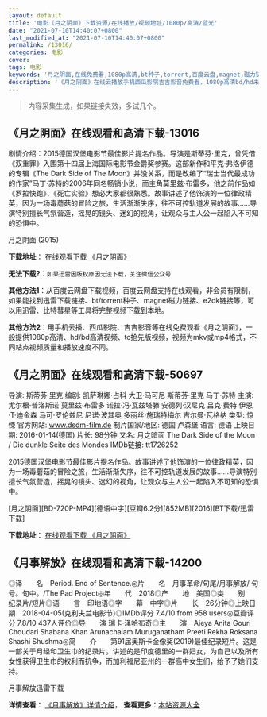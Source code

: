 ```yaml
---
layout: default
title: '电影《月之阴面》下载资源/在线播放/视频地址/1080p/高清/蓝光'
date: "2021-07-10T14:40:07+0800"
last_modified_at: "2021-07-10T14:40:07+0800"
permalink: /13016/
categories: 电影
cover:
tags: 电影
keywords: '月之阴面,在线免费看,1080p高清,bt种子,torrent,百度云盘,magnet,磁力链,迅雷下载资源'
description: '《月之阴面》在线云播放手机西瓜影院吉吉影音免费看，1080p高清bd/hd未删减完整版和tc抢先枪版，mkv/mp4格式，附带bt/torrent种子、magnet/磁力链、百度云盘、网盘资源迅雷下载链接'
---
```


>内容采集生成，如果链接失效，多试几个。


## 《月之阴面》在线观看和高清下载-13016

剧情介绍：2015德国汉堡电影节最佳影片提名作品。导演是斯蒂芬·里克，曾凭借《双重罪》入围第十四届上海国际电影节金爵奖参赛。这部新作和平克·弗洛伊德的专辑《The Dark Side of The Moon》并没关系，而是改编了“瑞士当代最成功的作家”马丁·苏特的2006年同名畅销小说，而主角莫里兹·布雷多，他之前作品如《罗拉快跑》、《死亡实验》想必大家都很熟悉。故事讲述了他饰演的一位律政精英，因为一场毒蘑菇的冒险之旅，生活渐渐失序，往不可控轨道发展的故事……导演特别擅长气氛营造，摇晃的镜头、迷幻的视角，让观众与主人公一起陷入不可知的恐惧中。


月之阴面 (2015)

**下载地址**： [在线观看下载 《月之阴面》](https://www.btbtdy.me/btdy/dy6196.html) 


**无法下载?**：`如果迅雷因版权原因无法下载，关注微信公众号 `

**其他方法1**：从百度云网盘下载视频，百度云网盘支持在线观看，非会员有限制，如果能找到迅雷下载链接、bt/torrent种子、magnet磁力链接、e2dk链接等，可以用迅雷、比特彗星等工具将完整视频下载到本地。

**其他方法2**：用手机云播、西瓜影院、吉吉影音等在线免费观看《月之阴面》，一般提供1080p高清、hd/bd高清视频、tc抢先版视频，视频为mkv或mp4格式，不同站点视频质量和播放速度不同。


## 《月之阴面》在线观看和高清下载-50697

导演: 斯蒂芬·里克 编剧: 凯萨琳娜·占科 大卫·马可尼 斯蒂芬·里克 马丁·苏特 主演: 尤尔根·普洛斯诺 莫里兹·布雷多 诺拉·冯·瓦兹塔滕 安德列·汉尼克 吕克·费特 伊恩·T·迪金森 马可·罗伦兹尼 尼诺·波其奥 多丽丝·施瑞特梅尔 吉尔曼·瓦格纳 类型: 惊悚 官方网站: www.dsdm-film.de 制片国家/地区: 德国 卢森堡 语言: 德语 上映日期: 2016-01-14(德国) 片长: 98分钟 又名: 月之暗面 The Dark Side of the Moon / Die dunkle Seite des Mondes IMDb链接: tt1726252

2015德国汉堡电影节最佳影片提名作品。故事讲述了他饰演的一位律政精英，因为一场毒蘑菇的冒险之旅，生活渐渐失序，往不可控轨道发展的故事……导演特别擅长气氛营造，摇晃的镜头、迷幻的视角，让观众与主人公一起陷入不可知的恐惧中。


[月之阴面][BD-720P-MP4][德语中字][豆瓣6.2分][852MB][2016][BT下载/迅雷下载]

**下载地址**： [在线观看下载 《月之阴面》](https://www.btdx8.com/torrent/the_dark_side_of_the_moon_2016.html) 


## 《月事解放》在线观看和高清下载-14200

◎译　　名　Period. End of Sentence.◎片　　名　月事革命/句尾/月事解放/ 句号。句中。/The Pad Project◎年　　代　2018◎产　　地　美国◎类　　别　纪录片/短片◎语　　言　印地语◎字　　幕　中字◎片　　长　26分钟◎上映日期　2018-04-05(克利夫兰电影节)◎IMDb评分 7.4/10 from 958 users◎豆瓣评分 7.8/10 437人评价◎导　　演 瑞卡·泽哈布奇◎主　　演　Ajeya Anita Gouri Choudari Shabana Khan Arunachalam Muruganatham Preeti Rekha Roksana Shashi Shushma◎简　　介　　第91届奥斯卡金像奖(2019)最佳纪录短片。这是一部关于月经和卫生巾的纪录片。讲述的是印度德里的一群妇女，为自己以及所有女性获得卫生巾的权利而抗争，而加利福尼亚州的一群高中女生们，给予了她们支持。


月事解放迅雷下载

**详情查看**： [《月事解放》详情介绍](/movie/14200/)， **查看更多**：[本站资源大全](/movie/t/all/)

